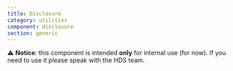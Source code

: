 ```yaml
---
title: Disclosure
category: utilities
component: disclosure
section: generic
---
```



<section data-section="generic">
  <div class="dummy-banner dummy-banner--info">
    <p class="dummy-paragraph">⚠️
      <strong>Notice</strong>: this component is intended
      <strong>only</strong>
      for internal use (for now). If you need to use it please speak with the HDS team.</p>
  </div>
</section>
